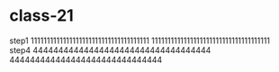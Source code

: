 # class-21
step1
1111111111111111111111111111111111111
1111111111111111111111111111111111111
step4
44444444444444444444444444444444444
444444444444444444444444444444
